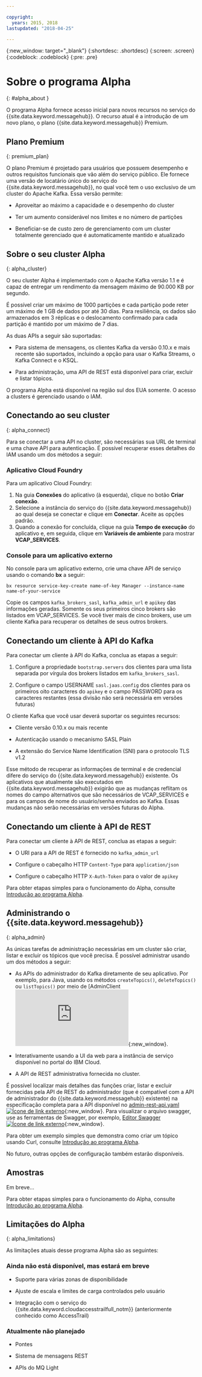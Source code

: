 ```yaml
---

copyright:
  years: 2015, 2018
lastupdated: "2018-04-25"

---
```


{:new_window: target="_blank"}
{:shortdesc: .shortdesc}
{:screen: .screen}
{:codeblock: .codeblock}
{:pre: .pre}

<!-- Notes from chat with Charlie 

Different plan for provisioning

Quality of service from each plan

Life of a user through cycle - APIs, feature sets

-->

# Sobre o programa Alpha
{: #alpha_about }

O programa Alpha fornece acesso inicial para novos recursos no serviço do {{site.data.keyword.messagehub}}. O recurso
atual é a introdução de um novo plano, o plano {{site.data.keyword.messagehub}} Premium.

## Plano Premium
{: premium_plan}

O plano Premium é projetado para usuários que possuem desempenho e outros requisitos funcionais que vão além do serviço
público. Ele fornece uma versão de locatário único do serviço do {{site.data.keyword.messagehub}}, no qual você tem o uso
exclusivo de um cluster do Apache Kafka. Essa versão permite:

* Aproveitar ao máximo a capacidade e o desempenho do cluster

* Ter um aumento considerável nos limites e no número de partições

* Beneficiar-se de custo zero de gerenciamento com um cluster totalmente gerenciado que é automaticamente mantido e
atualizado

## Sobre o seu cluster Alpha
{: alpha_cluster}

O seu cluster Alpha é implementado com o Apache Kafka versão 1.1 e é capaz de entregar um rendimento da mensagem máximo de
90.000 KB por segundo. 

É possível criar um máximo de 1000 partições e cada partição pode reter um máximo de 1 GB de dados por até 30 dias. Para
resiliência, os dados são armazenados em 3 réplicas e o deslocamento confirmado para cada partição é mantido por um máximo de 7
dias.

As duas APIs a seguir são suportadas:

* Para sistema de mensagens, os clientes Kafka da versão 0.10.x e mais recente são suportados, incluindo a opção para usar o Kafka
Streams, o Kafka Connect e o KSQL.

* Para administração, uma API de REST está disponível para criar, excluir e listar tópicos.

O programa Alpha está disponível na região sul dos EUA somente. O acesso a clusters é gerenciado usando o IAM.

## Conectando ao seu cluster
{: alpha_connect}

Para se conectar a uma API no cluster, são necessárias sua URL de terminal e uma chave API para autenticação. É possível recuperar esses detalhes do IAM usando um dos métodos a seguir:

### Aplicativo Cloud Foundry
Para um aplicativo Cloud Foundry:
1. Na guia **Conexões** do aplicativo (à esquerda), clique no botão **Criar conexão**. 
2. Selecione a instância do serviço do {{site.data.keyword.messagehub}} ao qual deseja se conectar e clique em
**Conectar**. Aceite as opções padrão. 
3. Quando a conexão for concluída, clique na guia **Tempo de execução** do aplicativo e, em seguida,
clique em **Variáveis de ambiente** para mostrar **VCAP_SERVICES**.

### Console para um aplicativo externo
No console para um aplicativo externo, crie uma chave API de serviço usando o comando **bx** a seguir: 

```
bx resource service-key-create name-of-key Manager --instance-name name-of-your-service
``` 

Copie os campos <code>kafka_brokers_sasl</code>, <code>kafka_admin_url</code> e <code>apikey</code> das informações geradas.
Somente os seus primeiros cinco brokers são listados em VCAP_SERVICES. Se você tiver mais de cinco brokers, use um cliente Kafka para
recuperar os detalhes de seus outros brokers. 

## Conectando um cliente à API do Kafka

Para conectar um cliente à API do Kafka, conclua as etapas a seguir:

1. Configure a propriedade <code>bootstrap.servers</code> dos clientes para uma lista separada por vírgula dos
brokers listados em <code>kafka_brokers_sasl</code>.

2. Configure o campo USERNAME <code>sasl.jaas.config</code> dos clientes para os primeiros oito caracteres do
<code>apikey</code> e o campo PASSWORD para os caracteres restantes (essa divisão não será necessária em versões futuras)

O cliente Kafka que você usar deverá suportar os seguintes recursos:

* Cliente versão 0.10.x ou mais recente

* Autenticação usando o mecanismo SASL Plain

* A extensão do Service Name Identification (SNI) para o protocolo TLS v1.2

Esse método de recuperar as informações de terminal e de credencial difere do serviço do {{site.data.keyword.messagehub}}
existente. Os aplicativos que atualmente são executados em {{site.data.keyword.messagehub}} exigirão que as mudanças
reflitam os nomes do campo alternativos que são necessários de VCAP_SERVICES e para os campos de nome do usuário/senha enviados ao
Kafka. Essas mudanças não serão necessárias em versões futuras do Alpha.

## Conectando um cliente à API de REST

Para conectar um cliente à API de REST, conclua as etapas a seguir:

* O URI para a API de REST é fornecido no <code>kafka_admin_url</code>

* Configure o cabeçalho HTTP <code>Content-Type</code> para <code>application/json</code>

* Configure o cabeçalho HTTP <code>X-Auth-Token</code> para o valor de <code>apikey</code>

Para obter etapas simples para o funcionamento do Alpha, consulte
[Introdução ao programa Alpha](/docs/services/MessageHub/messagehub120.html).


## Administrando o {{site.data.keyword.messagehub}}
{: alpha_admin}

As únicas tarefas de administração necessárias em um cluster são criar, listar e excluir os tópicos que você
precisa. É possível administrar usando um dos métodos a seguir:

* As APIs do administrador do Kafka diretamente de seu aplicativo. Por exemplo, para Java, usando os métodos
<code>createTopics()</code>, <code>deleteTopics()</code> ou <code>listTopics()</code> por meio de [AdminClient
![Ícone de linkexterno](http://kafka.apache.org/11/javadoc/index.html?org/apache/kafka/clients/admin/AdminClient.html){:new_window}.


* Interativamente usando a UI da web para a instância de serviço disponível no portal do IBM Cloud.

* A API de REST administrativa fornecida no cluster.

É possível localizar mais detalhes das funções criar, listar e excluir fornecidas pela API de REST do administrador (que
é compatível com a API de administrador do {{site.data.keyword.messagehub}} existente) na especificação completa para a API
disponível no [admin-rest-api.yaml
![Ícone de link externo](../../icons/launch-glyph.svg "Ícone de link externo")](https://github.com/ibm-messaging/message-hub-docs/blob/master/admin-rest-api/admin-rest-api.yaml){:new_window}.
Para visualizar o arquivo swagger, use as ferramentas de Swagger, por exemplo, [Editor Swagger
![Ícone de link externo](../../icons/launch-glyph.svg "Ícone de link externo")](http://editor.swagger.io/#/){:new_window}.

Para obter um exemplo simples que demonstra como criar um tópico usando Curl, consulte
[Introdução ao programa Alpha](/docs/services/MessageHub/messagehub120.html).

No futuro, outras opções de configuração também estarão disponíveis.


## Amostras

Em breve...

Para obter etapas simples para o funcionamento do Alpha, consulte
[Introdução ao programa Alpha](/docs/services/MessageHub/messagehub120.html).

## Limitações do Alpha
{: alpha_limitations}

As limitações atuais desse programa Alpha são as seguintes:

### Ainda não está disponível, mas estará em breve

* Suporte para várias zonas de disponibilidade

* Ajuste de escala e limites de carga controlados pelo usuário

* Integração com o serviço do {{site.data.keyword.cloudaccesstrailfull_notm}} (anteriormente conhecido como
AccessTrail) 

### Atualmente não planejado

* Pontes

* Sistema de mensagens REST

* APIs do MQ Light










